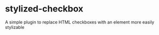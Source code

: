 # stylized-checkbox
A simple plugin to replace HTML checkboxes with an element more easily stylizable
